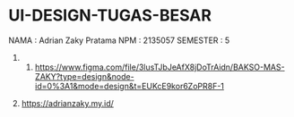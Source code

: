 # UI-DESIGN-TUGAS-BESAR
NAMA : Adrian Zaky Pratama
NPM  : 2135057
SEMESTER : 5

1. 1. https://www.figma.com/file/3lusTJbJeAfX8jDoTrAidn/BAKSO-MAS-ZAKY?type=design&node-id=0%3A1&mode=design&t=EUKcE9kor6ZoPR8F-1

2. https://adrianzaky.my.id/
